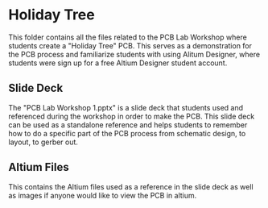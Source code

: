 # Holiday Tree

This folder contains all the files related to the PCB Lab Workshop where students create a "Holiday Tree" PCB. This serves as a demonstration for the PCB process and familiarize students with using Alitum Designer, where students were sign up for a free Altium Designer student account.

## Slide Deck
The "PCB Lab Workshop 1.pptx" is a slide deck that students used and referenced during the workshop in order to make the PCB. This slide deck can be used as a standalone reference and helps students to remember how to do a specific part of the PCB process from schematic design, to layout, to gerber out.

## Altium Files
This contains the Altium files used as a reference in the slide deck as well as images if anyone would like to view the PCB in altium.